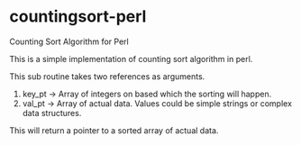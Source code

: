 # countingsort-perl
Counting Sort Algorithm for Perl

This is a simple implementation of counting sort algorithm in perl.


This sub routine takes two references as arguments.
1. key_pt -> Array of integers on based which the sorting will happen.
2. val_pt -> Array of actual data. Values could be simple strings or complex data structures.

This will return a pointer to a sorted array of actual data.
